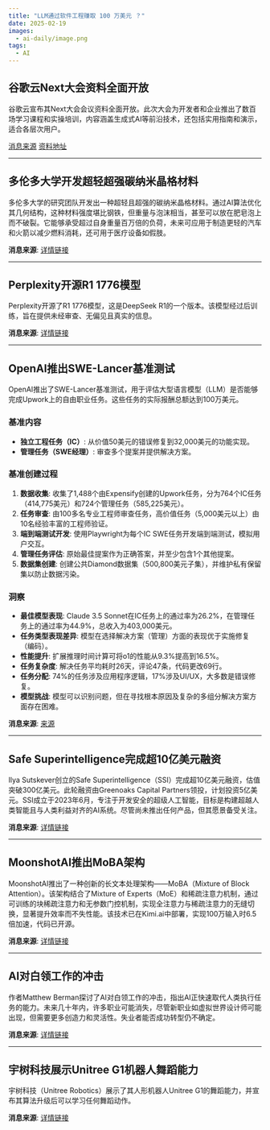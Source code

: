 ```yaml
---
title: "LLM通过软件工程赚取 100 万美元 ？"
date: 2025-02-19
images:
  - ai-daily/image.png
tags:
  - AI
---
```



## 谷歌云Next大会资料全面开放

谷歌云宣布其Next大会会议资料全面开放。此次大会为开发者和企业推出了数百场学习课程和实操培训，内容涵盖生成式AI等前沿技术，还包括实用指南和演示，适合各层次用户。

[消息来源](https://x.com/googlecloud/status/1891915057832903044) [资料地址](https://cloud.withgoogle.com/next/25/session-library?utm_source=twitter&utm_medium=unpaidsoc&utm_campaign=FY25-Q2-global-EXP106-physicalevent-er-next25-mc&utm_content=global-brand-channel&utm_term&linkId=13012972#all)

---

## 多伦多大学开发超轻超强碳纳米晶格材料

多伦多大学的研究团队开发出一种超轻且超强的碳纳米晶格材料。通过AI算法优化其几何结构，这种材料强度堪比钢铁，但重量与泡沫相当，甚至可以放在肥皂泡上而不破裂。它能够承受超过自身重量百万倍的负荷，未来可应用于制造更轻的汽车和火箭以减少燃料消耗，还可用于医疗设备如假肢。

**消息来源**: [详情链接](https://x.com/kimmonismus/status/1892006685960491388)

---

## Perplexity开源R1 1776模型

Perplexity开源了R1 1776模型，这是DeepSeek R1的一个版本。该模型经过后训练，旨在提供未经审查、无偏见且真实的信息。

**消息来源**: [详情链接](https://x.com/perplexity_ai/status/1891916573713236248)

---

## OpenAI推出SWE-Lancer基准测试

OpenAI推出了SWE-Lancer基准测试，用于评估大型语言模型（LLM）是否能够完成Upwork上的自由职业任务。这些任务的实际报酬总额达到100万美元。

### 基准内容
- **独立工程任务（IC）**: 从价值50美元的错误修复到32,000美元的功能实现。
- **管理任务（SWE经理）**: 审查多个提案并提供解决方案。

### 基准创建过程
1. **数据收集**: 收集了1,488个由Expensify创建的Upwork任务，分为764个IC任务（414,775美元）和724个管理任务（585,225美元）。
2. **任务审查**: 由100多名专业工程师审查任务，高价值任务（5,000美元以上）由10名经验丰富的工程师验证。
3. **端到端测试开发**: 使用Playwright为每个IC SWE任务开发端到端测试，模拟用户交互。
4. **管理任务评估**: 原始最佳提案作为正确答案，并至少包含1个其他提案。
5. **数据集创建**: 创建公共Diamond数据集（500,800美元子集），并维护私有保留集以防止数据污染。

### 洞察
- **最佳模型表现**: Claude 3.5 Sonnet在IC任务上的通过率为26.2%，在管理任务上的通过率为44.9%，总收入为403,000美元。
- **任务类型表现差异**: 模型在选择解决方案（管理）方面的表现优于实施修复（编码）。
- **性能提升**: 扩展推理时间计算可将o1的性能从9.3%提高到16.5%。
- **任务复杂度**: 解决任务平均耗时26天，评论47条，代码更改69行。
- **任务分配**: 74%的任务涉及应用程序逻辑，17%涉及UI/UX，大多数是错误修复。
- **模型挑战**: 模型可以识别问题，但在寻找根本原因及复杂的多组分解决方案方面存在困难。

**消息来源**: [来源](https://x.com/OpenAI/status/1891911123517018521)

---

## Safe Superintelligence完成超10亿美元融资

Ilya Sutskever创立的Safe Superintelligence（SSI）完成超10亿美元融资，估值突破300亿美元。此轮融资由Greenoaks Capital Partners领投，计划投资5亿美元。SSI成立于2023年6月，专注于开发安全的超级人工智能，目标是构建超越人类智能且与人类利益对齐的AI系统。尽管尚未推出任何产品，但其愿景备受关注。

**消息来源**: [详情链接](https://x.com/technology/status/1891590203476762630)

---

## MoonshotAI推出MoBA架构

MoonshotAI推出了一种创新的长文本处理架构——MoBA（Mixture of Block Attention）。该架构结合了Mixture of Experts（MoE）和稀疏注意力机制，通过可训练的块稀疏注意力和无参数门控机制，实现全注意力与稀疏注意力的无缝切换，显著提升效率而不失性能。该技术已在Kimi.ai中部署，实现100万输入时6.5倍加速，代码已开源。

**消息来源**: [详情链接](https://x.com/Kimi_Moonshot/status/1891825059599352259)

---

## AI对白领工作的冲击

作者Matthew Berman探讨了AI对白领工作的冲击，指出AI正快速取代人类执行任务的能力。未来几十年内，许多职业可能消失，尽管新职业如虚拟世界设计师可能出现，但需要更多创造力和灵活性。失业者能否成功转型仍不确定。

**消息来源**: [详情链接](https://www.forwardfuture.ai/p/future-proof-professions-ai-and-the-world-of-work-part-1)

---

## 宇树科技展示Unitree G1机器人舞蹈能力

宇树科技（Unitree Robotics）展示了其人形机器人Unitree G1的舞蹈能力，并宣布其算法升级后可以学习任何舞蹈动作。

**消息来源**: [详情链接](https://x.com/UnitreeRobotics/status/1890377207169548775)

